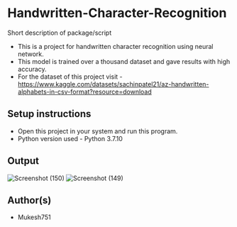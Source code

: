 # Handwritten-Character-Recognition

Short description of package/script

- This is a project for handwritten character recognition using neural network.
- This model is trained over a thousand dataset and gave results with high accuracy.
- For the dataset of this project visit - https://www.kaggle.com/datasets/sachinpatel21/az-handwritten-alphabets-in-csv-format?resource=download

## Setup instructions

- Open this project in your system and run this program.
- Python version used - Python 3.7.10

## Output
![Screenshot (150)](https://github.com/Mukesh751/Amazing-Python-Scripts/assets/91366697/cf44812c-7f27-43ce-9d9d-fc20230b6b1b)
![Screenshot (149)](https://github.com/Mukesh751/Amazing-Python-Scripts/assets/91366697/920b2a8d-aa47-4182-817f-10f24bfb459f)


## Author(s)

- Mukesh751


